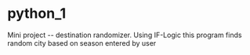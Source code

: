 # python_1
Mini project -- destination randomizer.
Using IF-Logic this program finds random city based on season entered by user
